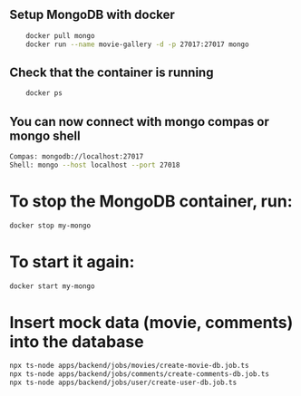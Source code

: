 ## Setup MongoDB with docker

```bash
    docker pull mongo
    docker run --name movie-gallery -d -p 27017:27017 mongo
```

## Check that the container is running

```bash
    docker ps
```

## You can now connect with mongo compas or mongo shell

```bash
Compas: mongodb://localhost:27017
Shell: mongo --host localhost --port 27018
```

# To stop the MongoDB container, run:

```bash
docker stop my-mongo
```

# To start it again:

```bash
docker start my-mongo
```

# Insert mock data (movie, comments) into the database

```bash
npx ts-node apps/backend/jobs/movies/create-movie-db.job.ts
npx ts-node apps/backend/jobs/comments/create-comments-db.job.ts
npx ts-node apps/backend/jobs/user/create-user-db.job.ts
```
